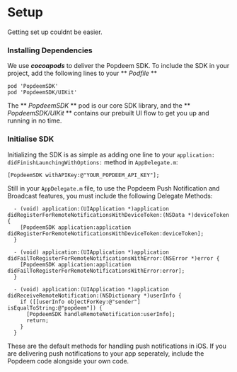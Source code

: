 # Setup

Getting set up couldnt be easier.

### Installing Dependencies
We use ***cocoapods*** to deliver the Popdeem SDK. To include the SDK in your project, add the following lines to your ** *Podfile* **

	pod 'PopdeemSDK'
	pod 'PopdeemSDK/UIKit'

The ** *PopdeemSDK* ** pod is our core SDK library, and the ** *PopdeemSDK/UIKit* ** contains our prebuilt UI flow to get you up and running in no time.

### Initialise SDK

Initializing the SDK is as simple as adding one line to your `application: didFinishLaunchingWithOptions:` method in `AppDelegate.m`:

	[PopdeemSDK withAPIKey:@"YOUR_POPDEEM_API_KEY"];

Still in your `AppDelegate.m` file, to use the Popdeem Push Notification and Broadcast features, you must include the following Delegate Methods:

```
  - (void) application:(UIApplication *)application didRegisterForRemoteNotificationsWithDeviceToken:(NSData *)deviceToken {
    [PopdeemSDK application:application didRegisterForRemoteNotificationsWithDeviceToken:deviceToken];
  }

  - (void) application:(UIApplication *)application didFailToRegisterForRemoteNotificationsWithError:(NSError *)error {
    [PopdeemSDK application:application didFailToRegisterForRemoteNotificationsWithError:error];
  }

  - (void) application:(UIApplication *)application didReceiveRemoteNotification:(NSDictionary *)userInfo {
    if ([[userInfo objectForKey:@"sender"] isEqualToString:@"popdeem"]) {
      [PopdeemSDK handleRemoteNotification:userInfo];
      return;
    }   
  }
```

These are the default methods for handling push notifications in iOS. If you are delivering push notifications to your app seperately, include the Popdeem code alongside your own code.

